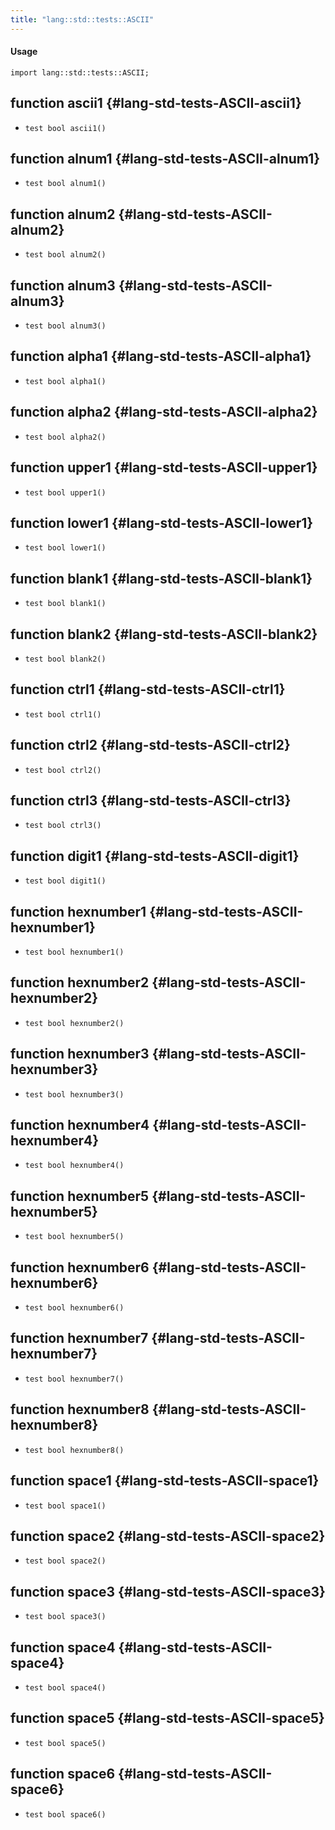 ```yaml
---
title: "lang::std::tests::ASCII"
---
```


#### Usage

`import lang::std::tests::ASCII;`


## function ascii1 {#lang-std-tests-ASCII-ascii1}

* ``test bool ascii1()``

## function alnum1 {#lang-std-tests-ASCII-alnum1}

* ``test bool alnum1()``

## function alnum2 {#lang-std-tests-ASCII-alnum2}

* ``test bool alnum2()``

## function alnum3 {#lang-std-tests-ASCII-alnum3}

* ``test bool alnum3()``

## function alpha1 {#lang-std-tests-ASCII-alpha1}

* ``test bool alpha1()``

## function alpha2 {#lang-std-tests-ASCII-alpha2}

* ``test bool alpha2()``

## function upper1 {#lang-std-tests-ASCII-upper1}

* ``test bool upper1()``

## function lower1 {#lang-std-tests-ASCII-lower1}

* ``test bool lower1()``

## function blank1 {#lang-std-tests-ASCII-blank1}

* ``test bool blank1()``

## function blank2 {#lang-std-tests-ASCII-blank2}

* ``test bool blank2()``

## function ctrl1 {#lang-std-tests-ASCII-ctrl1}

* ``test bool ctrl1()``

## function ctrl2 {#lang-std-tests-ASCII-ctrl2}

* ``test bool ctrl2()``

## function ctrl3 {#lang-std-tests-ASCII-ctrl3}

* ``test bool ctrl3()``

## function digit1 {#lang-std-tests-ASCII-digit1}

* ``test bool digit1()``

## function hexnumber1 {#lang-std-tests-ASCII-hexnumber1}

* ``test bool hexnumber1()``

## function hexnumber2 {#lang-std-tests-ASCII-hexnumber2}

* ``test bool hexnumber2()``

## function hexnumber3 {#lang-std-tests-ASCII-hexnumber3}

* ``test bool hexnumber3()``

## function hexnumber4 {#lang-std-tests-ASCII-hexnumber4}

* ``test bool hexnumber4()``

## function hexnumber5 {#lang-std-tests-ASCII-hexnumber5}

* ``test bool hexnumber5()``

## function hexnumber6 {#lang-std-tests-ASCII-hexnumber6}

* ``test bool hexnumber6()``

## function hexnumber7 {#lang-std-tests-ASCII-hexnumber7}

* ``test bool hexnumber7()``

## function hexnumber8 {#lang-std-tests-ASCII-hexnumber8}

* ``test bool hexnumber8()``

## function space1 {#lang-std-tests-ASCII-space1}

* ``test bool space1()``

## function space2 {#lang-std-tests-ASCII-space2}

* ``test bool space2()``

## function space3 {#lang-std-tests-ASCII-space3}

* ``test bool space3()``

## function space4 {#lang-std-tests-ASCII-space4}

* ``test bool space4()``

## function space5 {#lang-std-tests-ASCII-space5}

* ``test bool space5()``

## function space6 {#lang-std-tests-ASCII-space6}

* ``test bool space6()``

